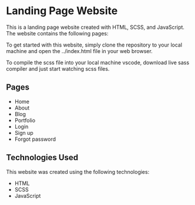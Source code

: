 # Landing Page Website

This is a landing page website created with HTML, SCSS, and JavaScript. The website contains the following pages:

To get started with this website, simply clone the repository to your local machine and open the ../index.html file in your web browser.

To compile the scss file into your local machine vscode, download live sass compiler and just start watching scss files.

## Pages

-   Home
-   About
-   Blog
-   Portfolio
-   Login
-   Sign up
-   Forgot password

## Technologies Used

This website was created using the following technologies:

-   HTML
-   SCSS
-   JavaScript

